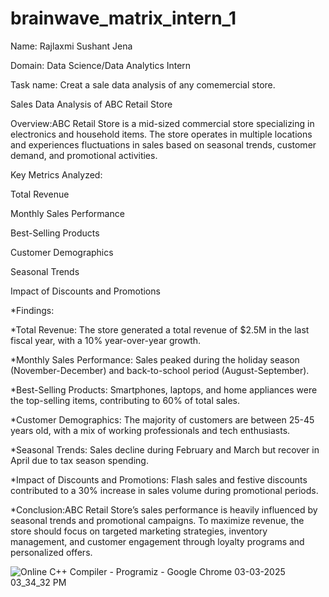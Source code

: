 
# brainwave_matrix_intern_1

Name: Rajlaxmi Sushant Jena

Domain: Data Science/Data Analytics Intern

Task name: Creat a sale data analysis of any comemercial store.

Sales Data Analysis of ABC Retail Store

Overview:ABC Retail Store is a mid-sized commercial store specializing in electronics and household items. The store operates in multiple locations and experiences fluctuations in sales based on seasonal trends, customer demand, and promotional activities.

Key Metrics Analyzed:

Total Revenue

Monthly Sales Performance

Best-Selling Products

Customer Demographics

Seasonal Trends

Impact of Discounts and Promotions

*Findings:

*Total Revenue: The store generated a total revenue of $2.5M in the last fiscal year, with a 10% year-over-year growth.

*Monthly Sales Performance: Sales peaked during the holiday season (November-December) and back-to-school period (August-September).

*Best-Selling Products: Smartphones, laptops, and home appliances were the top-selling items, contributing to 60% of total sales.

*Customer Demographics: The majority of customers are between 25-45 years old, with a mix of working professionals and tech enthusiasts.

*Seasonal Trends: Sales decline during February and March but recover in April due to tax season spending.

*Impact of Discounts and Promotions: Flash sales and festive discounts contributed to a 30% increase in sales volume during promotional periods.

*Conclusion:ABC Retail Store’s sales performance is heavily influenced by seasonal trends and promotional campaigns. To maximize revenue, the store should focus on targeted marketing strategies, inventory management, and customer engagement through loyalty programs and personalized offers.

![Online C++ Compiler - Programiz - Google Chrome 03-03-2025 03_34_32 PM](https://github.com/user-attachments/assets/0b54ce33-d710-4d4a-8fde-a2ea4f2bc185)

